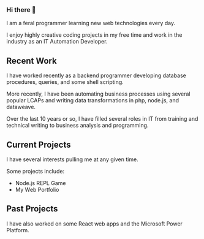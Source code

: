 ### Hi there 👋

I am a feral programmer learning new web technologies every day.

I enjoy highly creative coding projects in my free time and work in the industry as an IT Automation Developer.

## Recent Work

I have worked recently as a backend programmer developing database procedures, queries, and some shell scripting.

More recently, I have been automating business processes using several popular LCAPs and writing data transformations in php, node.js, and dataweave. 

Over the last 10 years or so, I have filled several roles in IT from training and technical writing to business analysis and programming.

## Current Projects

I have several interests pulling me at any given time. 

Some projects include:

- Node.js REPL Game
- My Web Portfolio

## Past Projects

I have also worked on some React web apps and the Microsoft Power Platform.

<!--
**jmdimmick/jmdimmick** is a ✨ _special_ ✨ repository because its `README.md` (this file) appears on your GitHub profile.

Here are some ideas to get you started:

- 🔭 I’m currently working on ...
- 🌱 I’m currently learning ...
- 👯 I’m looking to collaborate on ...
- 🤔 I’m looking for help with ...
- 💬 Ask me about ...
- 📫 How to reach me: ...
- 😄 Pronouns: ...
- ⚡ Fun fact: ...
-->
